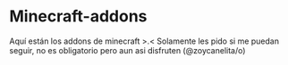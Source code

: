 # Minecraft-addons
Aquí están los addons de minecraft >⁠.⁠&lt;
Solamente les pido si me puedan seguir, no es obligatorio pero aun asi disfruten (@zoycanelita/o)
